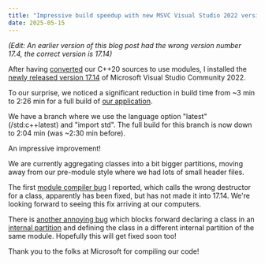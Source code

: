 ```yaml
---
title: "Impressive build speedup with new MSVC Visual Studio 2022 version 17.14"
date: 2025-05-15
---
```


*(Edit: An earlier version of this blog post had the wrong version number 17.4, the correct version is 17.14)*

After having [converted](https://abuehl.github.io/2025/03/24/converting-to-modules.html) our C++20 sources to use modules, I installed the [newly released version 17.14](https://devblogs.microsoft.com/cppblog/c-language-updates-in-msvc-in-visual-studio-2022-17-14/) of Microsoft Visual Studio Community 2022.

To our surprise, we noticed a significant reduction in build time from ~3 min to 2:26 min for a full build of [our application](https://cadifra.com/).

We have a branch where we use the language option "latest" (/std:c++latest) and  "import std". The full build for this branch is now down to 2:04 min (was ~2:30 min before).

An impressive improvement!

We are currently aggregating classes into a bit bigger partitions, moving away from our pre-module style where we had lots of small header files.

The first [module compiler bug](https://developercommunity.visualstudio.com/t/Compiler-uses-non-exported-class-definit/10863347) I reported, which calls the wrong destructor for a class, apparently has been fixed, but has not made it into 17.14. We're looking forward to seeing this fix arriving at our computers.

There is [another annoying bug](https://developercommunity.visualstudio.com/t/Cannot-forward-declare-class-in-internal/10901595) which blocks forward declaring a class in an [internal partition](https://learn.microsoft.com/en-us/cpp/build/reference/internal-partition?view=msvc-170) and defining the class in a different internal partition of the same module. Hopefully this will get fixed soon too!

Thank you to the folks at Microsoft for compiling our code! 

